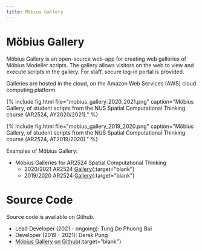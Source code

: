 ```yaml
---
title: Möbius Gallery
---
```

# Möbius Gallery

Möbius Gallery is an open-source web-app for creating web galleries of Möbius Modeller scripts. The
gallery allows visitors on the web to view and execute scripts in the gallery. For staff, secure
log-in portal is provided.  

Galleries are hosted in the cloud, on the Amazon Web Services (AWS) cloud computing platform.

{% include fig.html 
file="mobius_gallery_2020_2021.png" 
caption="Möbius Gallery, of student scripts from the NUS Spatial Computational Thinking course (AR2524, AY2020/2021)." 
%}

{% include fig.html 
file="mobius_gallery_2019_2020.png" 
caption="Möbius Gallery, of student scripts from the NUS Spatial Computational Thinking course (AR2524, AT2019/2020)." 
%}

Examples of Möbius Gallery:

- Möbius Galleries for AR2524 Spatial Computational Thinking
  - 2020/2021 AR2524 [Gallery](https://design-automation-edu.github.io/AR2524-AY2021-Gallery/){:target="blank"}
  - 2019/2020 AR2524 [Gallery](https://design-automation-edu.github.io/AR2524-AY2020-Gallery/){:target="blank"}

# Source Code

Source code is available on Github.

- Lead Developer (2021 - ongoing): Tung Do Phuong Bui
- Developer (2019 - 2021): Derek Pung
- [Möbius Gallery on Github](https://github.com/design-automation/mobius-gallery){:target="blank"}


